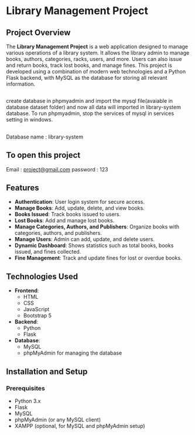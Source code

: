 # Library Management Project

## Project Overview
The **Library Management Project** is a web application designed to manage various operations of a library system. It allows the library admin to manage books, authors, categories, racks, users, and more. Users can also issue and return books, track lost books, and manage fines. This project is developed using a combination of modern web technologies and a Python Flask backend, with MySQL as the database for storing all relevant information.

##
create database in phpmyadmin and import the mysql file(avaiable in database dataset folder) and now all data will imported in library-system database.
To run phpmyadmin, stop the services of mysql in services setting in windows.
##
Database name : library-system

## To open this project
Email : project@gmail.com
password : 123



## Features
- **Authentication**: User login system for secure access.
- **Manage Books**: Add, update, delete, and view books.
- **Books Issued**: Track books issued to users.
- **Lost Books**: Add and manage lost books.
- **Manage Categories, Authors, and Publishers**: Organize books with categories, authors, and publishers.
- **Manage Users**: Admin can add, update, and delete users.
- **Dynamic Dashboard**: Shows statistics such as total books, books issued, and fines collected.
- **Fine Management**: Track and update fines for lost or overdue books.
  
## Technologies Used
- **Frontend**:
  - HTML
  - CSS
  - JavaScript
  - Bootstrap 5
- **Backend**:
  - Python
  - Flask
- **Database**:
  - MySQL
  - phpMyAdmin for managing the database

## Installation and Setup
### Prerequisites
- Python 3.x
- Flask
- MySQL
- phpMyAdmin (or any MySQL client)
- XAMPP (optional, for MySQL and phpMyAdmin setup)

